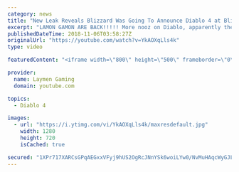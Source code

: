 ```yaml
---
category: news
title: "New Leak Reveals Blizzard Was Going To Announce Diablo 4 at Blizzcon"
excerpt: "LAMON GAMON ARE BACK!!!!! More nooz on Diablo, apparently there was a D4 reveal that was shelved last minute!!!! We discuss... MERCH!!!!!"
publishedDateTime: 2018-11-06T03:58:27Z
originalUrl: "https://youtube.com/watch?v=YkAOXqLls4k"
type: video

featuredContent: "<iframe width=\"800\" height=\"500\" frameborder=\"0\" src=\"https://www.youtube.com/embed/YkAOXqLls4k\" allow=\"accelerometer; autoplay; encrypted-media; gyroscope; picture-in-picture\" allowfullscreen></iframe>"

provider:
  name: Laymen Gaming
  domain: youtube.com

topics:
  - Diablo 4

images:
  - url: "https://i.ytimg.com/vi/YkAOXqLls4k/maxresdefault.jpg"
    width: 1280
    height: 720
    isCached: true

secured: "1XPr717XARCsGPqAEGxxVFyj9hUS2OgRcJNnYSk6woiLYw0/NvMuHAqcWyGJL96lp+t2YFEI+XZFguMXIBBW8KqNfLm8AA3Oaqfto7ftbaFe3MByYTtulped69/dTbhDx0maInCWIbOunOlbZjbEPhtb1XSclSn1AtFXQm3bNdJPVJPjxiEcFgx2DYTIeqIgOCTND7HMJpgZ1KDl+Yjn41Ov4AHZPR3YEGI2/kmfGd/MIXVSpSaKdV5rxqa+Wpa6zFXZFbmmInMaQwv3VyF7qucSpZArVBNWC+arWRsULTCtPyBETROYuwnK/+aEzvAfLrNE1dI74fjm3DtgybKmtrmj/6c1sZdWq4MDl+nuKmMW5NpqHI+4OP9KUTwkqDKvj1AzLShQukqfWsXAdIvonHKMaP4OQqq7oT6oVhZcIMpYXN7HkMii2L/VrvwRyr6K;teIniOPr4ETAAsRN+voWUQ=="
---
```


